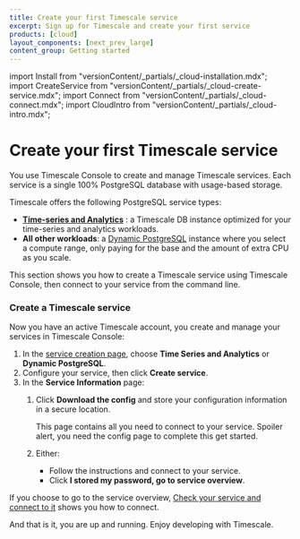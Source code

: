 ```yaml
---
title: Create your first Timescale service
excerpt: Sign up for Timescale and create your first service
products: [cloud]
layout_components: [next_prev_large]
content_group: Getting started
---
```


import Install from "versionContent/_partials/_cloud-installation.mdx";
import CreateService from "versionContent/_partials/_cloud-create-service.mdx";
import Connect from "versionContent/_partials/_cloud-connect.mdx";
import CloudIntro from "versionContent/_partials/_cloud-intro.mdx";

# Create your first Timescale service

You use Timescale Console to create and manage Timescale services. Each service is a single 100% PostgreSQL database
with usage-based storage.

Timescale offers the following PostgreSQL service types:

- [**Time-series and Analytics**](https://www.timescale.com/blog/what-is-a-time-series-database/#what-is-a-time-series-database)
  : a Timescale DB instance optimized for your time-series and analytics workloads.
- **All other workloads**: a [Dynamic PostgreSQL](https://www.timescale.com/dynamic-postgresql) instance where you select a compute range, only paying for the base and the amount of extra CPU as you scale.

This section shows you how to create a Timescale service using Timescale Console, then connect to your service from the
command line.

<Install />

<Procedure>

### Create a Timescale service

Now you have an active Timescale account, you create and manage your services in Timescale Console:

1. In the [service creation page][create-service],
   choose **Time Series and Analytics** or **Dynamic PostgreSQL**.
2. Configure your service, then click **Create service**.
3. In the **Service Information** page:
    1. Click **Download the config** and store your configuration information in a secure location.

       This page contains all you need to connect to your service. Spoiler alert, you need the config
       page to complete this get started.

    1. Either:
        - Follow the instructions and connect to your service.
        - Click **I stored my password, go to service overview**.

If you choose to go to the service overview, [Check your service and connect to it][connect-to-your-service] shows you how to connect.

</Procedure> 

<Connect />

And that is it, you are up and running. Enjoy developing with Timescale.

[tsc-portal]: https://console.cloud.timescale.com/
[services-how-to]: /use-timescale/:currentVersion:/services/
[install-psql]: /use-timescale/:currentVersion:/integrations/query-admin/psql/
[connect-to-your-service]: /getting-started/:currentVersion:/services/#check-your-service-and-connect-to-it
[create-service]: https://console.cloud.timescale.com/dashboard/create_services
